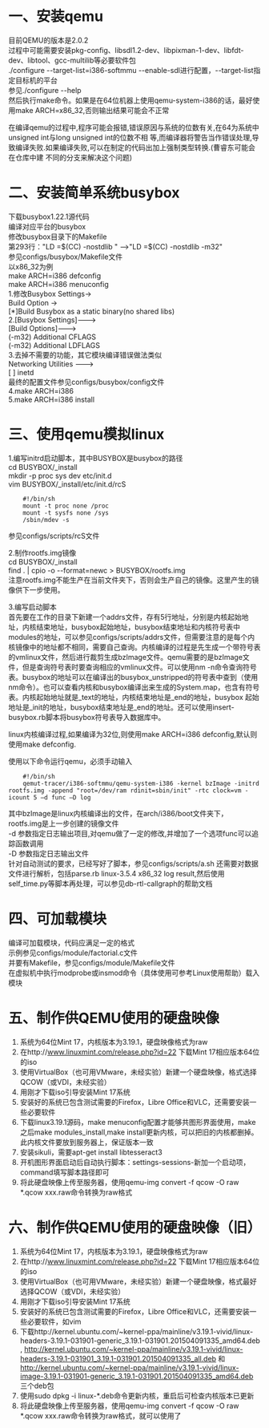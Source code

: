 一、安装qemu
=
目前QEMU的版本是2.0.2  
过程中可能需要安装pkg-config、libsdl1.2-dev、libpixman-1-dev、libfdt-dev、libtool、gcc-multilib等必要软件包  
./configure --target-list=i386-softmmu --enable-sdl进行配置，--target-list指定目标机的平台  
参见./configure --help  
然后执行make命令。如果是在64位机器上使用qemu-system-i386的话，最好使用make ARCH=x86_32,否则输出结果可能会不正常

在编译qemu的过程中,程序可能会报错,错误原因与系统的位数有关,在64为系统中unsigned int与long unsigned int的位数不相
等,而编译器将警告当作错误处理,导致编译失败.如果编译失败,可以在制定的代码出加上强制类型转换.(曹睿东可能会在仓库中建
不同的分支来解决这个问题)

二、安装简单系统busybox
=
下载busybox1.22.1源代码  
编译对应平台的busybox  
修改busybox目录下的Makefile  
第293行："LD =$(CC) -nostdlib " -->"LD =$(CC) -nostdlib -m32"  
参见configs/busybox/Makefile文件  
以x86_32为例  
make ARCH=i386 defconfig  
make ARCH=i386 menuconfig  
1.修改Busybox Settings->  
		Build Option ->   
			[*]Build Busybox as a static binary(no shared libs)  
2.[Busybox Settings]--->  
	[Build Options]--->  
		(-m32) Additional CFLAGS  
        (-m32) Additional LDFLAGS  
3.去掉不需要的功能，其它模块编译错误做法类似  
  Networking Utilities --->  
      [ ] inetd   
最终的配置文件参见configs/busybox/config文件  
4.make ARCH=i386  
5.make ARCH=i386 install

三、使用qemu模拟linux
=
1.编写initrd启动脚本，其中BUSYBOX是busybox的路径  
cd  BUSYBOX/_install  
mkdir -p proc sys dev etc/init.d  
vim BUSYBOX/_install/etc/init.d/rcS
```
	#!/bin/sh
	mount -t proc none /proc
	mount -t sysfs none /sys
	/sbin/mdev -s
```
参见configs/scripts/rcS文件  

2.制作rootfs.img镜像  
cd  BUSYBOX/_install  
find . | cpio -o --format=newc > BUSYBOX/rootfs.img  
注意rootfs.img不能生产在当前文件夹下，否则会生产自己的镜像。这里产生的镜像供下一步使用。
               
3.编写启动脚本  
首先要在工作的目录下新建一个addrs文件，存有5行地址，分别是内核起始地址，内核结束地址，busybox起始地址，busybox结束地址和内核符号表中modules的地址，可以参见configs/scripts/addrs文件，但需要注意的是每个内核镜像中的地址都不相同，需要自己查询。内核编译的过程是先生成一个带符号表的vmlinux文件，然后进行裁剪生成bzImage文件。qemu需要的是bzImage文件，但是查询符号表时要查询相应的vmlinux文件。可以使用nm -n命令查询符号表。busybox的地址可以在编译出的busybox_unstripped的符号表中查到（使用nm命令）。也可以查看内核和busybox编译出来生成的System.map，也含有符号表。内核起始地址就是_text的地址，内核结束地址是_end的地址，busybox
起始地址是_init的地址，busybox结束地址是_end的地址。还可以使用insert-busybox.rb脚本将busybox符号表导入数据库中。  

linux内核编译过程,如果编译为32位,则使用make ARCH=i386 defconfig,默认则使用make defconfig.

使用以下命令运行qemu，必须手动输入
``` 
	#!/bin/sh
	qemut-tracer/i386-softmmu/qemu-system-i386 -kernel bzImage -initrd rootfs.img -append "root=/dev/ram rdinit=sbin/init" -rtc clock=vm -icount 5 –d func –D log
``` 
其中bzImage是linux内核编译出的文件，在arch/i386/boot文件夹下，rootfs.img是上一步创建的镜像文件  
-d 参数指定日志输出项目,对qemu做了一定的修改,并增加了一个选项func可以追踪函数调用  
-D 参数指定日志输出文件  
针对自动测试的要求，已经写好了脚本，参见configs/scripts/a.sh
还需要对数据文件进行解析，包括parse.rb linux-3.5.4 x86_32 log result,然后使用self_time.py等脚本再处理，可以参见db-rtl-callgraph的帮助文档 

四、可加载模块
=
编译可加载模块，代码应满足一定的格式  
示例参见configs/module/factorial.c文件  
并要有Makefile，参见configs/module/Makefile文件   
在虚拟机中执行modprobe或insmod命令（具体使用可参考Linux使用帮助）载入模块

五、制作供QEMU使用的硬盘映像
=
1. 系统为64位Mint 17，内核版本为3.19.1，硬盘映像格式为raw  
2. 在http://www.linuxmint.com/release.php?id=22 下载Mint 17相应版本64位的iso  
3. 使用VirtualBox（也可用VMware，未经实验）新建一个硬盘映像，格式选择QCOW（或VDI，未经实验）  
4. 用刚才下载iso引导安装Mint 17系统  
5. 安装好的系统已包含测试需要的Firefox，Libre Office和VLC，还需要安装一些必要软件
6. 下载linux3.19.1源码，make menuconfig配置才能够共图形界面使用，make之后make modules_install,make install更新内核，可以把旧的内核都删掉。此内核文件要放到服务器上，保证版本一致
7. 安装sikuli，需要apt-get install libtesseract3
8. 开机图形界面启动后自动执行脚本：settings-sessions-新加一个启动项，command填写脚本路径即可
9. 将此硬盘映像上传至服务器，使用qemu-img convert -f qcow -O raw *.qcow xxx.raw命令转换为raw格式

六、制作供QEMU使用的硬盘映像（旧）
=
1. 系统为64位Mint 17，内核版本为3.19.1，硬盘映像格式为raw  
2. 在http://www.linuxmint.com/release.php?id=22 下载Mint 17相应版本64位的iso  
3. 使用VirtualBox（也可用VMware，未经实验）新建一个硬盘映像，格式最好选择QCOW（或VDI，未经实验）  
4. 用刚才下载iso引导安装Mint 17系统  
5. 安装好的系统已包含测试需要的Firefox，Libre Office和VLC，还需要安装一些必要软件，如vim  
6. 下载http://kernel.ubuntu.com/~kernel-ppa/mainline/v3.19.1-vivid/linux-headers-3.19.1-031901-generic_3.19.1-031901.201504091335_amd64.deb , http://kernel.ubuntu.com/~kernel-ppa/mainline/v3.19.1-vivid/linux-headers-3.19.1-031901_3.19.1-031901.201504091335_all.deb 和 http://kernel.ubuntu.com/~kernel-ppa/mainline/v3.19.1-vivid/linux-image-3.19.1-031901-generic_3.19.1-031901.201504091335_amd64.deb 三个deb包  
7. 使用sudo dpkg -i linux-*.deb命令更新内核，重启后可检查内核版本已更新  
8. 将此硬盘映像上传至服务器，使用qemu-img convert -f qcow -O raw *.qcow xxx.raw命令转换为raw格式，就可以使用了
